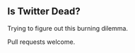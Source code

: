 Is Twitter Dead?
----------------

Trying to figure out this burning dilemma.

Pull requests welcome.